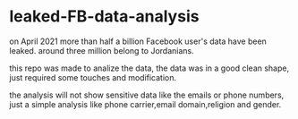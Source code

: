 # leaked-FB-data-analysis
on April 2021 more than half a billion Facebook user's data have been leaked.
around three million belong to Jordanians.

this repo was made to analize the data, the data was in a good clean shape, just required some touches and modification.

the analysis will not show sensitive data like the emails or phone numbers, just a simple analysis like phone carrier,email domain,religion and gender.
